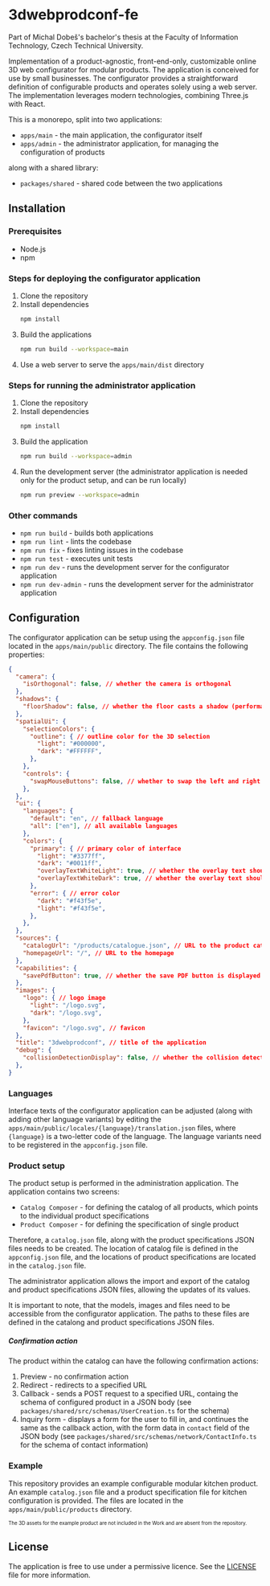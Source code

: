 # 3dwebprodconf-fe

Part of Michal Dobeš's bachelor's thesis at the Faculty of Information Technology, Czech Technical University.

Implementation of a product-agnostic, front-end-only, customizable online 3D web configurator for modular products. The application is conceived for use by small businesses. The configurator provides a straightforward definition of configurable products and operates solely using a web server. The implementation leverages modern technologies, combining Three.js with React.

This is a monorepo, split into two applications:
- `apps/main` - the main application, the configurator itself
- `apps/admin` - the administrator application, for managing the configuration of products

along with a shared library:
- `packages/shared` - shared code between the two applications

## Installation

### Prerequisites
- Node.js
- npm

### Steps for deploying the configurator application

1. Clone the repository
2. Install dependencies
    ```bash
    npm install
    ```
3. Build the applications
    ```bash
    npm run build --workspace=main
    ```
4. Use a web server to serve the `apps/main/dist` directory

### Steps for running the administrator application

1. Clone the repository
2. Install dependencies
    ```bash
    npm install
    ```
3. Build the application
    ```bash
    npm run build --workspace=admin
    ```
4. Run the development server (the administrator application is needed only for the product setup, and can be run locally)
    ```bash
    npm run preview --workspace=admin
    ```

### Other commands

- `npm run build` - builds both applications
- `npm run lint` - lints the codebase
- `npm run fix` - fixes linting issues in the codebase
- `npm run test` - executes unit tests
- `npm run dev` - runs the development server for the configurator application
- `npm run dev-admin` - runs the development server for the administrator application

## Configuration

The configurator application can be setup using the `appconfig.json` file located in the `apps/main/public` directory. The file contains the following properties:
```json
{
  "camera": {
    "isOrthogonal": false, // whether the camera is orthogonal
  },
  "shadows": {
    "floorShadow": false, // whether the floor casts a shadow (performance expensive)
  },
  "spatialUi": {
    "selectionColors": {
      "outline": { // outline color for the 3D selection
        "light": "#000000",
        "dark": "#FFFFFF",
      },
    },
    "controls": { 
      "swapMouseButtons": false, // whether to swap the left and right mouse buttons
    },
  },
  "ui": {
    "languages": { 
      "default": "en", // fallback language
      "all": ["en"], // all available languages
    },
    "colors": {
      "primary": { // primary color of interface
        "light": "#3377ff",
        "dark": "#0011ff",
        "overlayTextWhiteLight": true, // whether the overlay text should be white in lightmode (when overlaying the primary color)
        "overlayTextWhiteDark": true, // whether the overlay text should be white in darkmode (when overlaying the primary color)
      },
      "error": { // error color
        "dark": "#f43f5e",
        "light": "#f43f5e",
      },
    },
  },
  "sources": {
    "catalogUrl": "/products/catalogue.json", // URL to the product catalog
    "homepageUrl": "/", // URL to the homepage
  },
  "capabilities": {
    "savePdfButton": true, // whether the save PDF button is displayed
  },
  "images": {
    "logo": { // logo image
      "light": "/logo.svg",
      "dark": "/logo.svg",
    },
    "favicon": "/logo.svg", // favicon
  },
  "title": "3dwebprodconf", // title of the application
  "debug": {
    "collisionDetectionDisplay": false, // whether the collision detection debug is enabled (visually displays the collision boxes)
  },
}
```

### Languages

Interface texts of the configurator application can be adjusted (along with adding other language variants) by editing the `apps/main/public/locales/{language}/translation.json` files, where `{language}` is a two-letter code of the language. The language variants need to be registered  in the `appconfig.json` file.

### Product setup

The product setup is performed in the administration application. The application contains two screens:
- `Catalog Composer` - for defining the catalog of all products, which points to the individual product specifications
- `Product Composer` - for defining the specification of single product

Therefore, a `catalog.json` file, along with the product specifications JSON files needs to be created.
The location of catalog file is defined in the `appconfig.json` file, and the locations of product specifications are located in the `catalog.json` file.

The administrator application allows the import and export of the catalog and product specifications JSON files, allowing the updates of its values.

It is important to note, that the models, images and files need to be accessible from the configurator application. The paths to these files are defined in the catalong and product specifications JSON files.

##### Confirmation action

The product within the catalog can have the following confirmation actions:
1. Preview - no confirmation action
2. Redirect - redirects to a specified URL
3. Callback - sends a POST request to a specified URL, containg the schema of configured product in a JSON body (see `packages/shared/src/schemas/UserCreation.ts` for the schema)
4. Inquiry form - displays a form for the user to fill in, and continues the same as the callback action, with the form data in `contact` field of the JSON body (see `packages/shared/src/schemas/network/ContactInfo.ts` for the schema of contact information)

### Example

This repository provides an example configurable modular kitchen product. An example `catalog.json` file and a product specification file for kitchen configuration is provided. The files are located in the `apps/main/public/products` directory.

<sub><sup>The 3D assets for the example product are not included in the Work and are absent from the repository.</sup></sub>

## License

The application is free to use under a permissive licence. See the [LICENSE](LICENSE) file for more information.